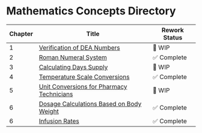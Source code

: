 # Mathematics Concepts Directory

| Chapter | Title | Rework Status |
|---------|-------|---------------|
| 1 | [Verification of DEA Numbers](./dea_numbers.md) | 🚧 WIP |
| 2 | [Roman Numeral System](./roman_numerals.md) | ✅ Complete |
| 3 | [Calculating Days Supply](./days_supply.md) | 🚧 WIP |
| 4 | [Temperature Scale Conversions](./temperature_scale_conversions.md) | ✅ Complete |
| 5 | [Unit Conversions for Pharmacy Technicians](./unit_conversions.md) | 🚧 WIP |
| 6 | [Dosage Calculations Based on Body Weight](./body_weight_calculations.md) | ✅ Complete |
| 6 | [Infusion Rates](./flow_drip_rate.md) | ✅ Complete |
